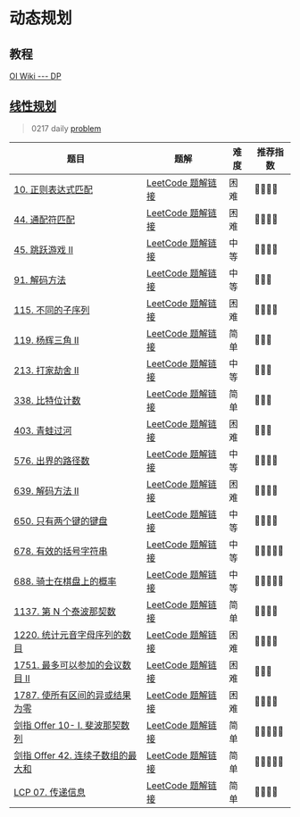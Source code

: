 # 动态规划



## 教程

[OI Wiki --- DP](https://oi-wiki.org/dp/)

## [线性规划](https://github.com/SharingSource/LogicStack-LeetCode/wiki/%E7%BA%BF%E6%80%A7-DP)

> 0217 daily [problem](https://leetcode-cn.com/problems/knight-probability-in-chessboard/solution/gong-shui-san-xie-jian-dan-qu-jian-dp-yu-st8l/)



| 题目                                                                                                         | 题解                                                                                                                                                     | 难度 | 推荐指数       |
|------------------------------------------------------------------------------------------------------------|--------------------------------------------------------------------------------------------------------------------------------------------------------|----|------------|
| [10. 正则表达式匹配](https://leetcode-cn.com/problems/regular-expression-matching)                                | [LeetCode 题解链接](https://leetcode-cn.com/problems/regular-expression-matching/solution/shua-chuan-lc-dong-tai-gui-hua-jie-fa-by-zn9w/)                  | 困难 | 🤩🤩🤩🤩   |
| [44. 通配符匹配](https://leetcode-cn.com/problems/wildcard-matching/)                                           | [LeetCode 题解链接](https://leetcode-cn.com/problems/wildcard-matching/solution/gong-shui-san-xie-xiang-jie-dong-tai-gui-ifyx/)                            | 困难 | 🤩🤩🤩🤩   |
| [45. 跳跃游戏 II](https://leetcode-cn.com/problems/jump-game-ii/)                                              | [LeetCode 题解链接](https://leetcode-cn.com/problems/jump-game-ii/solution/xiang-jie-dp-tan-xin-shuang-zhi-zhen-jie-roh4/)                                 | 中等 | 🤩🤩🤩🤩   |
| [91. 解码方法](https://leetcode-cn.com/problems/decode-ways/)                                                  | [LeetCode 题解链接](https://leetcode-cn.com/problems/decode-ways/solution/gong-shui-san-xie-gen-ju-shu-ju-fan-wei-ug3dd/)                                  | 中等 | 🤩🤩🤩     |
| [115. 不同的子序列](https://leetcode-cn.com/problems/distinct-subsequences/)                                     | [LeetCode 题解链接](https://leetcode-cn.com/problems/distinct-subsequences/solution/xiang-jie-zi-fu-chuan-pi-pei-wen-ti-de-t-wdtk/)                        | 困难 | 🤩🤩🤩🤩   |
| [119. 杨辉三角 II](https://leetcode-cn.com/problems/pascals-triangle-ii/)                                      | [LeetCode 题解链接](https://leetcode-cn.com/problems/pascals-triangle-ii/solution/dong-tai-gui-hua-luo-ti-chang-jian-de-ko-n2xj/)                          | 简单 | 🤩🤩🤩     |
| [213. 打家劫舍 II](https://leetcode-cn.com/problems/house-robber-ii/)                                          | [LeetCode 题解链接](https://leetcode-cn.com/problems/house-robber-ii/solution/gong-shui-san-xie-ru-he-jiang-xin-xian-z-zf0w/)                              | 中等 | 🤩🤩🤩     |
| [338. 比特位计数](https://leetcode-cn.com/problems/counting-bits/)                                              | [LeetCode 题解链接](https://leetcode-cn.com/problems/counting-bits/solution/po-su-jie-fa-dong-tai-gui-hua-jie-fa-by-vvail/)                                | 简单 | 🤩🤩🤩     |
| [403. 青蛙过河](https://leetcode-cn.com/problems/frog-jump/)                                                   | [LeetCode 题解链接](https://leetcode-cn.com/problems/frog-jump/solution/gong-shui-san-xie-yi-ti-duo-jie-jiang-di-74fw/)                                    | 困难 | 🤩🤩🤩     |
| [576. 出界的路径数](https://leetcode-cn.com/problems/out-of-boundary-paths/)                                     | [LeetCode 题解链接](https://leetcode-cn.com/problems/out-of-boundary-paths/solution/gong-shui-san-xie-yi-ti-shuang-jie-ji-yi-asrz/)                        | 中等 | 🤩🤩🤩🤩   |
| [639. 解码方法 II](https://leetcode-cn.com/problems/decode-ways-ii/)                                           | [LeetCode 题解链接](https://leetcode-cn.com/problems/decode-ways-ii/solution/gong-shui-san-xie-fen-qing-kuang-tao-lun-902h/)                               | 困难 | 🤩🤩🤩🤩   |
| [650. 只有两个键的键盘](https://leetcode-cn.com/problems/2-keys-keyboard/)                                         | [LeetCode 题解链接](https://leetcode-cn.com/problems/2-keys-keyboard/solution/gong-shui-san-xie-yi-ti-san-jie-dong-tai-f035/)                              | 中等 | 🤩🤩🤩🤩   |
| [678. 有效的括号字符串](https://leetcode-cn.com/problems/valid-parenthesis-string/)                                | [LeetCode 题解链接](https://leetcode-cn.com/problems/valid-parenthesis-string/solution/gong-shui-san-xie-yi-ti-shuang-jie-dong-801rq/)                     | 中等 | 🤩🤩🤩🤩🤩 |
| [688. 骑士在棋盘上的概率](https://leetcode-cn.com/problems/knight-probability-in-chessboard/)                       | [LeetCode 题解链接](https://leetcode-cn.com/problems/knight-probability-in-chessboard/solution/gong-shui-san-xie-jian-dan-qu-jian-dp-yu-st8l/)             | 中等 | 🤩🤩🤩🤩🤩 |
| [1137. 第 N 个泰波那契数](https://leetcode-cn.com/problems/n-th-tribonacci-number/)                               | [LeetCode 题解链接](https://leetcode-cn.com/problems/n-th-tribonacci-number/solution/gong-shui-san-xie-yi-ti-si-jie-die-dai-d-m1ie/)                       | 简单 | 🤩🤩🤩🤩   |
| [1220. 统计元音字母序列的数目](https://leetcode-cn.com/problems/count-vowels-permutation/)                            | [LeetCode 题解链接](https://leetcode-cn.com/problems/count-vowels-permutation/solution/gong-shui-san-xie-yi-ti-shuang-jie-xian-n8f4o/)                     | 困难 | 🤩🤩🤩🤩   |
| [1751. 最多可以参加的会议数目 II](https://leetcode-cn.com/problems/maximum-number-of-events-that-can-be-attended-ii/) | [LeetCode 题解链接](https://leetcode-cn.com/problems/maximum-number-of-events-that-can-be-attended-ii/solution/po-su-dp-er-fen-dp-jie-fa-by-ac_oier-88du/) | 困难 | 🤩🤩🤩     |
| [1787. 使所有区间的异或结果为零](https://leetcode-cn.com/problems/make-the-xor-of-all-segments-equal-to-zero/)         | [LeetCode 题解链接](https://leetcode-cn.com/problems/make-the-xor-of-all-segments-equal-to-zero/solution/gong-shui-san-xie-chou-xiang-cheng-er-we-ww79/)   | 困难 | 🤩🤩🤩🤩   |
| [剑指 Offer 10- I. 斐波那契数列](https://leetcode-cn.com/problems/fei-bo-na-qi-shu-lie-lcof/)                      | [LeetCode 题解链接](https://leetcode-cn.com/problems/fei-bo-na-qi-shu-lie-lcof/solution/gong-shui-san-xie-yi-ti-si-jie-dong-tai-9zip0/)                    | 简单 | 🤩🤩🤩🤩🤩 |
| [剑指 Offer 42. 连续子数组的最大和](https://leetcode-cn.com/problems/lian-xu-zi-shu-zu-de-zui-da-he-lcof/)            | [LeetCode 题解链接](https://leetcode-cn.com/problems/lian-xu-zi-shu-zu-de-zui-da-he-lcof/solution/gong-shui-san-xie-jian-dan-xian-xing-dp-mqk5v/)          | 简单 | 🤩🤩🤩🤩🤩 |
| [LCP 07. 传递信息](https://leetcode-cn.com/problems/chuan-di-xin-xi/)                                          | [LeetCode 题解链接](https://leetcode-cn.com/problems/chuan-di-xin-xi/solution/gong-shui-san-xie-tu-lun-sou-suo-yu-dong-cyxo/)                              | 简单 | 🤩🤩🤩🤩   |